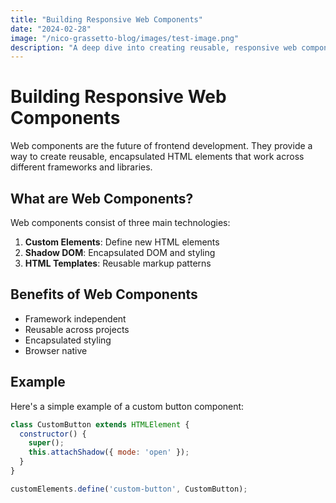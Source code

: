 ```yaml
---
title: "Building Responsive Web Components"
date: "2024-02-28"
image: "/nico-grassetto-blog/images/test-image.png"
description: "A deep dive into creating reusable, responsive web components"
---
```


# Building Responsive Web Components

Web components are the future of frontend development. They provide a way to create reusable, encapsulated HTML elements that work across different frameworks and libraries.

## What are Web Components?

Web components consist of three main technologies:

1. **Custom Elements**: Define new HTML elements
2. **Shadow DOM**: Encapsulated DOM and styling
3. **HTML Templates**: Reusable markup patterns

## Benefits of Web Components

- Framework independent
- Reusable across projects
- Encapsulated styling
- Browser native

## Example

Here's a simple example of a custom button component:

```javascript
class CustomButton extends HTMLElement {
  constructor() {
    super();
    this.attachShadow({ mode: 'open' });
  }
}

customElements.define('custom-button', CustomButton);
```

